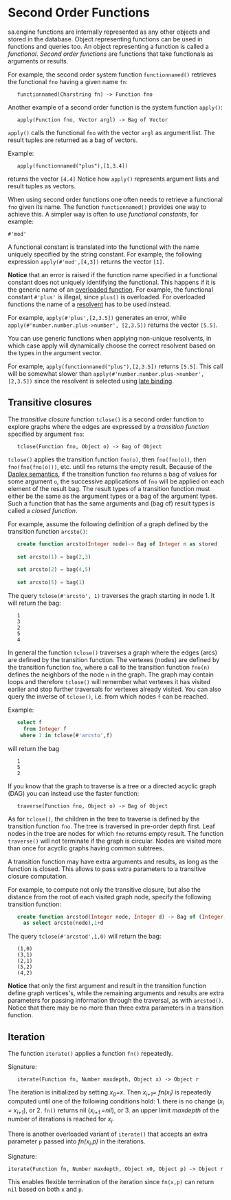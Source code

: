 # Second Order Functions

sa.engine functions are internally represented as any other objects and stored in the database. Object representing functions can be used in functions and queries too. An object representing a function is called a *functional*. *Second order functions* are functions that take functionals as arguments or results.

For example, the second order system function `functionnamed()` retrieves the functional `fno` having a given name `fn`:
```
   functionnamed(Charstring fn) -> Function fno
```

Another example of a second order function is the system function `apply()`:
```
   apply(Function fno, Vector argl) -> Bag of Vector
```
`apply()` calls the functional `fno` with the vector `argl` as argument list. The result tuples are returned as a bag of vectors.

Example:
```
   apply(functionnamed("plus"),[1,3.4])
```  
returns the vector `[4.4]` Notice how `apply()` represents argument lists and result tuples as vectors.

When using second order functions one often needs to retrieve a functional `fno` given its name. The function `functionnamed()` provides one way to achieve this. A simpler way is often to use *functional constants*, for example:
```
#'mod'
```

A functional constant is translated into the functional with the name uniquely specified by the string constant. For example, the following expression `apply(#'mod',[4,3])` returns the vector `[1]`.

**Notice** that an error is raised if the function name specified in a functional constant does not uniquely identifying the functional. This happens if it is the generic name of an [overloaded function](/docs/md/osql/defining-functions.md#overloaded-functions). For example, the functional constant `#'plus'` is illegal, since `plus()` is overloaded. For overloaded functions the name of a [resolvent](/docs/md/osql/defining-functions.md#overloaded-functions) has to be used instead.

For example, `apply(#'plus',[2,3.5])` generates an error, while `apply(#'number.number.plus->number', [2,3.5])` returns the vector  `[5.5]`. 

You can use generic functions when applying non-unique resolvents, in which case apply will dynamically choose the correct resolvent based on the types in the argument vector.

For example, `apply(functionnamed("plus"),[2,3.5])` returns `[5.5]`. This call will be somewhat slower than `apply(#'number.number.plus->number',[2,3.5])` since the resolvent is selected using [late binding](/docs/md/osql/defining-functions.md#late-binding).

## Transitive closures

The *transitive closure* function `tclose()` is a second order function to explore graphs where the edges are expressed by a *transition function* specified by argument `fno`:
```
   tclose(Function fno, Object o) -> Bag of Object
```
`tclose()` applies the transition function `fno(o)`, then `fno(fno(o))`, then `fno(fno(fno(o)))`, etc. until `fno` returns the empty result. Because of the [Daplex semantics](/docs/md/osql/queries.md#nested-function-calls), if the transition function `fno` returns a bag of values for some argument `o`, the successive applications of `fno` will be applied on each element of the result bag. The result types of a transition function must either be the same as the argument types or a bag of the argument types. Such a function that has the same arguments and (bag of) result types is called a *closed function*. 

For example, assume the following definition of a graph defined by the transition function `arcsto()`:
```sql
   create function arcsto(Integer node)-> Bag of Integer n as stored
   
   set arcsto(1) = bag(2,3)
   
   set arcsto(2) = bag(4,5)
   
   set arcsto(5) = bag(1)
```
The query `tclose(#'arcsto', 1)` traverses the graph starting in node 1. It will return the bag:
```
   1
   3
   2
   5
   4
```

In general the function `tclose()` traverses a graph where the edges (arcs) are defined by the transition function. The vertexes (nodes) are defined by the transition function `fno`, where a call to the transition function `fno(n)` defines the neighbors of the node `n` in the graph. The graph may contain loops and therefore `tclose()` will remember what vertexes it has visited earlier and stop further traversals for vertexes already visited. You can also query the inverse of `tclose()`, i.e. from which nodes `f` can be reached.

Example:
```sql
   select f 
     from Integer f 
    where 1 in tclose(#'arcsto',f)
```
will return the bag
```
   1
   5
   2
```

If you know that the graph to traverse is a tree or a directed acyclic graph (DAG) you can instead use the faster function:
```
   traverse(Function fno, Object o) -> Bag of Object
```

As for `tclose()`, the children in the tree to traverse is defined by the transition function `fno`. The tree is traversed in pre-order depth first. Leaf nodes in the tree are nodes for which `fno` returns empty result. The function `traverse()` will not terminate if the graph is circular. Nodes are visited more than once for acyclic graphs having common subtrees.

A transition function may have extra arguments and results, as long as the function is closed. This allows to pass extra parameters to a transitive closure computation. 

For example, to compute not only the transitive closure, but also the distance from the root of each visited graph node, specify the following transition function:
```sql
   create function arcstod(Integer node, Integer d) -> Bag of (Integer,Integer)
     as select arcsto(node),1+d
```
The query `tclose(#'arcstod',1,0)` will return the bag:
```
   (1,0)
   (3,1)
   (2,1)
   (5,2)
   (4,2)
```

**Notice** that only the first argument and result in the transition function define graph vertices's, while the remaining arguments and results are extra parameters for passing information through the traversal, as with `arcstod()`. Notice that there may be no more than three extra parameters in a transition function.

## Iteration

The function `iterate()` applies a function `fn()` repeatedly. 

Signature:
```
   iterate(Function fn, Number maxdepth, Object x) -> Object r
```

The iteration is initialized by setting <i>x<sub>0</sub>=x</i>. Then <i>x<sub>i+1</sub>= fn(x<sub>i</sub>)</i> is repeatedly computed until one of the following conditions hold: 1. there is no change (<i>x<sub>i</sub></i> <i>= </i><i>x<sub>i+1</sub></i>), or 2. `fn()` returns nil (<i>x<sub>i+1 </sub></i><i>=nil</i>), or 3. an upper limit *maxdepth* of the number of iterations is reached for <i>x<sub>i</sub></i>.

There is another overloaded variant of `iterate()` that accepts an extra parameter `p` passed into *fn(x<sub>i</sub>,p)* in the iterations. 

Signature:
```
iterate(Function fn, Number maxdepth, Object x0, Object p) -> Object r
```
This enables flexible termination of the iteration since `fn(x,p)` can return `nil` based on both `x` and `p`.
